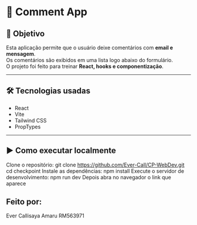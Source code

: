 # 💬 Comment App

## 📌 Objetivo
Esta aplicação permite que o usuário deixe comentários com **email e mensagem**.  
Os comentários são exibidos em uma lista logo abaixo do formulário.  
O projeto foi feito para treinar **React, hooks e componentização**.

---

## 🛠 Tecnologias usadas
- React  
- Vite 
- Tailwind CSS
- PropTypes

---

## ▶️ Como executar localmente

Clone o repositório:
git clone https://github.com/Ever-Call/CP-WebDev.git
cd checkpoint
Instale as dependências:
npm install
Execute o servidor de desenvolvimento:
npm run dev
Depois abra no navegador o link que aparece

## Feito por:
Ever Callisaya Amaru RM563971

